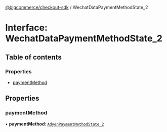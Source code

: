 [@bigcommerce/checkout-sdk](../README.md) / WechatDataPaymentMethodState_2

# Interface: WechatDataPaymentMethodState\_2

## Table of contents

### Properties

- [paymentMethod](WechatDataPaymentMethodState_2.md#paymentmethod)

## Properties

### paymentMethod

• **paymentMethod**: [`AdyenPaymentMethodState_2`](AdyenPaymentMethodState_2.md)
